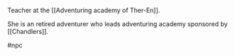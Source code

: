 Teacher at the [[Adventuring academy of Ther-En]].

She is an retired adventurer who leads adventuring academy sponsored by [[Chandlers]]. 

#npc
